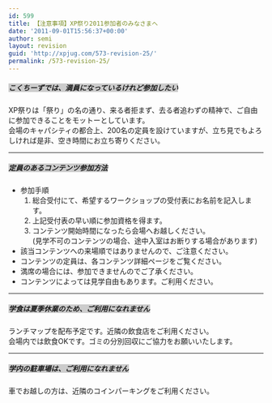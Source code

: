 ```yaml
---
id: 599
title: 【注意事項】XP祭り2011参加者のみなさまへ
date: '2011-09-01T15:56:37+00:00'
author: semi
layout: revision
guid: 'http://xpjug.com/573-revision-25/'
permalink: /573-revision-25/
---
```


##### <font style="background-color:#cccccc">こくちーずでは、満員になっているけれど参加したい</font>

XP祭りは「祭り」の名の通り、来る者拒まず、去る者追わずの精神で、ご自由に参加できることをモットーとしています。  
会場のキャパシティの都合上、200名の定員を設けていますが、立ち見でもよろしければ是非、空き時間にお立ち寄りください。

---

##### <font style="background-color:#cccccc">定員のあるコンテンツ参加方法</font>

- 参加手順 
    1. 総合受付にて、希望するワークショップの受付表にお名前を記入します。
    2. 上記受付表の早い順に参加資格を得ます。
    3. コンテンツ開始時間になったら会場へお越しください。  
        (見学不可のコンテンツの場合、途中入室はお断りする場合があります)
- 該当コンテンツへの来場順ではありませんので、ご注意ください。
- コンテンツの定員は、各コンテンツ詳細ページをご覧ください。
- 満席の場合には、参加できませんのでご了承ください。
- コンテンツによっては見学自由もあります。ご利用ください。

---

##### <font style="background-color:#cccccc">学食は夏季休業のため、ご利用になれません</font>

ランチマップを配布予定です。近隣の飲食店をご利用ください。  
会場内では飲食OKです。ゴミの分別回収にご協力をお願いいたします。

---

##### <font style="background-color:#cccccc">学内の駐車場は、ご利用になれません</font>

車でお越しの方は、近隣のコインパーキングをご利用ください。